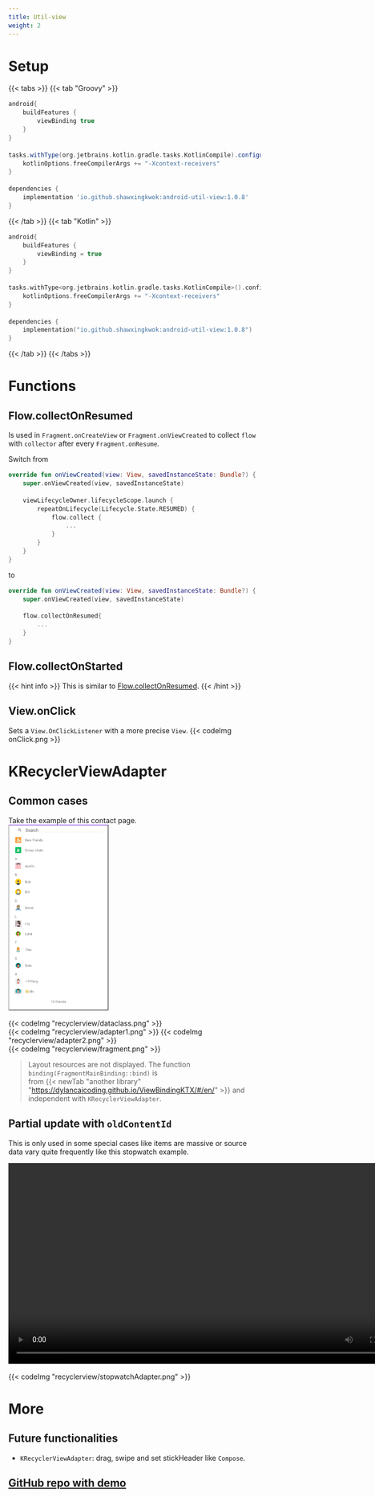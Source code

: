 ```yaml
---
title: Util-view
weight: 2
---
```


# Setup
{{< tabs >}}
{{< tab "Groovy" >}}

```groovy
android{
    buildFeatures {
        viewBinding true
    }
}

tasks.withType(org.jetbrains.kotlin.gradle.tasks.KotlinCompile).configureEach{
    kotlinOptions.freeCompilerArgs += "-Xcontext-receivers"
}

dependencies {
    implementation 'io.github.shawxingkwok:android-util-view:1.0.8'
}
```
{{< /tab >}}
{{< tab "Kotlin" >}}

```kotlin
android{
    buildFeatures {
        viewBinding = true
    }
}

tasks.withType<org.jetbrains.kotlin.gradle.tasks.KotlinCompile>().configureEach {
    kotlinOptions.freeCompilerArgs += "-Xcontext-receivers"
}

dependencies {
    implementation("io.github.shawxingkwok:android-util-view:1.0.8")
}
```
{{< /tab >}}
{{< /tabs >}}

# Functions
## Flow.collectOnResumed 
Is used in `Fragment.onCreateView` or `Fragment.onViewCreated` to 
collect `flow` with `collector` after every `Fragment.onResume`.

Switch from
```kotlin
override fun onViewCreated(view: View, savedInstanceState: Bundle?) {
    super.onViewCreated(view, savedInstanceState)

    viewLifecycleOwner.lifecycleScope.launch {
        repeatOnLifecycle(Lifecycle.State.RESUMED) {
            flow.collect {
                ...
            }
        }
    }
}
```
to
```kotlin
override fun onViewCreated(view: View, savedInstanceState: Bundle?) {
    super.onViewCreated(view, savedInstanceState)

    flow.collectOnResumed{
        ...
    }
}
```

## Flow.collectOnStarted
{{< hint info >}}
This is similar to [Flow.collectOnResumed](#flowcollectonresumed).
{{< /hint >}}

## View.onClick
Sets a `View.OnClickListener` with a more precise `View`.
{{< codeImg onClick.png >}}

# KRecyclerViewAdapter
## Common cases
Take the example of this contact page.<br>
<img src="recyclerview/ui.png" width="200" alt="">

{{< codeImg "recyclerview/dataclass.png" >}}
<br>
{{< codeImg "recyclerview/adapter1.png" >}}
{{< codeImg "recyclerview/adapter2.png" >}}
<br>
{{< codeImg "recyclerview/fragment.png" >}}

> Layout resources are not displayed. The function `binding(FragmentMainBinding::bind)` is  
from {{< newTab "another library" "https://dylancaicoding.github.io/ViewBindingKTX/#/en/" >}} and independent with `KRecyclerViewAdapter`.

## Partial update with `oldContentId` 
This is only used in some special cases like items are massive or source data vary quite frequently like this stopwatch 
example.

<video height="400" controls>
  <source src="recyclerview/stopwatch.mov" type="video/mp4">
</video>

{{< codeImg "recyclerview/stopwatchAdapter.png" >}}

# More 
## Future functionalities
- `KRecyclerViewAdapter`: drag, swipe and set stickHeader like `Compose`. 

## <a href="https://github.com/ShawxingKwok/AndroidUtil-View" target="_blank"> GitHub repo with demo</a>